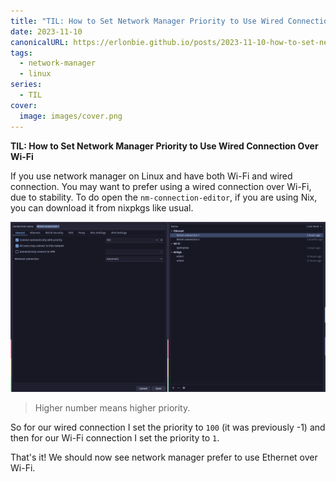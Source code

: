 ```yaml
---
title: "TIL: How to Set Network Manager Priority to Use Wired Connection Over WIFI"
date: 2023-11-10
canonicalURL: https://erlonbie.github.io/posts/2023-11-10-how-to-set-network-manager-priority-to-use-wired-connection-over-wifi
tags:
  - network-manager
  - linux
series:
  - TIL
cover:
  image: images/cover.png
---
```


**TIL: How to Set Network Manager Priority to Use Wired Connection Over Wi-Fi**

If you use network manager on Linux and have both Wi-Fi and wired connection. You may want to prefer using
a wired connection over Wi-Fi, due to stability. To do open the `nm-connection-editor`, if you are using Nix, you can 
download it from nixpkgs like usual.

![Network Manager Priority](./images/priority.png)

> Higher number means higher priority.

So for our wired connection I set the priority to `100` (it was previously -1) and then for our Wi-Fi connection
I set the priority to `1`.

That's it! We should now see network manager prefer to use Ethernet over Wi-Fi.


